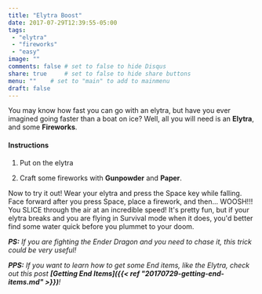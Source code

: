 ```yaml
---
title: "Elytra Boost"
date: 2017-07-29T12:39:55-05:00
tags:
 - "elytra"
 - "fireworks"
 - "easy"
image: ""
comments: false # set to false to hide Disqus
share: true 	# set to false to hide share buttons
menu: ""	# set to "main" to add to mainmenu
draft: false
---
```

You may know how fast you can go with an elytra, but have you ever imagined going faster than a boat on ice? Well, all you will need is an **Elytra**, and some **Fireworks**.

<!--more-->


#### Instructions

1. Put on the elytra

2. Craft some fireworks with **Gunpowder** and **Paper**.

Now to try it out! Wear your elytra and press the Space key while falling. Face forward after you press Space, place a firework, and then... WOOSH!!! You SLICE through the air at an incredible speed! It's pretty fun, but if your elytra breaks and you are flying in Survival mode when it does, you'd better find some water quick before you plummet to your doom.

_**PS:** If you are fighting the Ender Dragon and you need to chase it, this trick could be very useful!_

_**PPS:** If you want to learn how to get some End items, like the Elytra, check out this post **[Getting End Items]({{< ref "20170729-getting-end-items.md" >}})**!_

